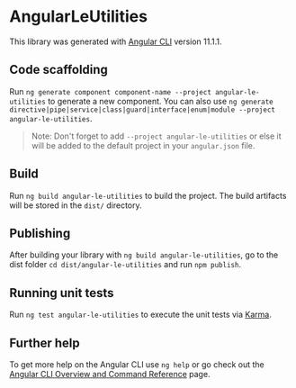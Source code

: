 # AngularLeUtilities

This library was generated with [Angular CLI](https://github.com/angular/angular-cli) version 11.1.1.

## Code scaffolding

Run `ng generate component component-name --project angular-le-utilities` to generate a new component. You can also use `ng generate directive|pipe|service|class|guard|interface|enum|module --project angular-le-utilities`.
> Note: Don't forget to add `--project angular-le-utilities` or else it will be added to the default project in your `angular.json` file. 

## Build

Run `ng build angular-le-utilities` to build the project. The build artifacts will be stored in the `dist/` directory.

## Publishing

After building your library with `ng build angular-le-utilities`, go to the dist folder `cd dist/angular-le-utilities` and run `npm publish`.

## Running unit tests

Run `ng test angular-le-utilities` to execute the unit tests via [Karma](https://karma-runner.github.io).

## Further help

To get more help on the Angular CLI use `ng help` or go check out the [Angular CLI Overview and Command Reference](https://angular.io/cli) page.
